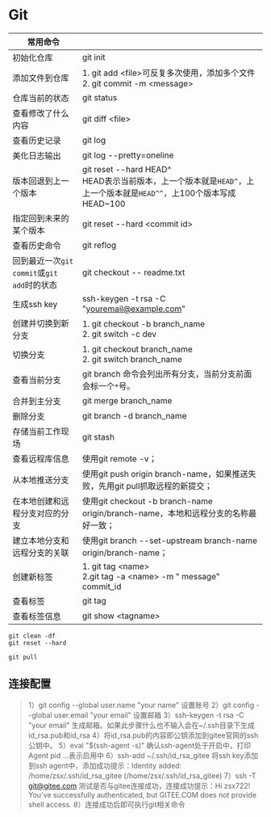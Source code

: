 # Git

| 常用命令                                    |                                                              |
| ------------------------------------------- | ------------------------------------------------------------ |
| 初始化仓库                                  | git init                                                     |
| 添加文件到仓库                              | 1. git add \<file>可反复多次使用，添加多个文件<br />2. git commit -m \<message> |
| 仓库当前的状态                              | git status                                                   |
| 查看修改了什么内容                          | git diff \<file>                                             |
| 查看历史记录                                | git log                                                      |
| 美化日志输出                                | git log --pretty=oneline                                     |
| 版本回退到上一个版本                        | git reset --hard HEAD^<br />HEAD表示当前版本，上一个版本就是`HEAD^`，上上一个版本就是`HEAD^^`，上100个版本写成HEAD~100 |
| 指定回到未来的某个版本                      | git reset --hard \<commit id>                                |
| 查看历史命令                                | git reflog                                                   |
| 回到最近一次`git commit`或`git add`时的状态 | git checkout -- readme.txt                                   |
| 生成ssh key                                 | ssh-keygen -t rsa -C "youremail@example.com"                 |
| 创建并切换到新分支                          | 1. git checkout -b branch_name<br />2. git switch -c dev     |
| 切换分支                                    | 1. git checkout branch_name<br />2. git switch branch_name   |
| 查看当前分支                                | git branch 命令会列出所有分支，当前分支前面会标一个`*`号。   |
| 合并到主分支                                | git merge branch_name                                        |
| 删除分支                                    | git branch -d branch_name                                    |
| 存储当前工作现场                            | git stash                                                    |
| 查看远程库信息                              | 使用git remote -v；                                          |
| 从本地推送分支                              | 使用git push origin branch-name，如果推送失败，先用git pull抓取远程的新提交； |
| 在本地创建和远程分支对应的分支              | 使用git checkout -b branch-name origin/branch-name，本地和远程分支的名称最好一致； |
| 建立本地分支和远程分支的关联                | 使用git branch --set-upstream branch-name origin/branch-name； |
| 创建新标签                                  | 1. git tag \<name><br />2.git tag -a \<name> -m " message" commit_id |
| 查看标签                                    | git tag                                                      |
| 查看标签信息                                | git show \<tagname>                                          |



```git
git clean -df
git reset --hard

git pull
```









## 连接配置

>1）git config --global user.name "your name"    设置账号
>2）git config --global user.email "your email"    设置邮箱
>3）ssh-keygen -t rsa -C "your email"      生成邮箱。如果此步骤什么也不输入会在~/.ssh目录下生成id_rsa.pub和id_rsa
>4）将id_rsa.pub的内容即公钥添加到gitee官网的ssh公钥中。
>5）eval "$(ssh-agent -s)"          确认ssh-agent处于开启中，打印Agent pid ...表示启用中
>6）ssh-add ~/.ssh/id_rsa_gitee        将ssh key添加到ssh agent中，添加成功提示：Identity added: /home/zsx/.ssh/id_rsa_gitee (/home/zsx/.ssh/id_rsa_gitee)
>7）ssh -T git@gitee.com            测试是否与gitee连接成功，连接成功提示：Hi zsx722! You've successfully authenticated, but GITEE.COM does not provide shell access.
>8）连接成功后即可执行git相关命令